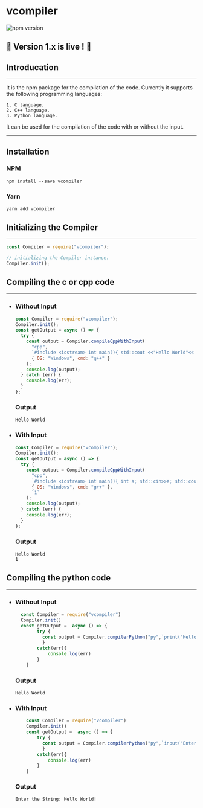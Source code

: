 # vcompiler

![npm version](https://d25lcipzij17d.cloudfront.net/badge.svg?id=js&r=r&type=6e&v=1.1.2&x2=0)

## 🎉 Version 1.x is live ! 🎉

## Introducation

---

It is the npm package for the compilation of the code. Currently it supports the following programming languages:

    1. C language.
    2. C++ language.
    3. Python language.

It can be used for the compilation of the code with or without the input.

---

## Installation

### NPM

```
npm install --save vcompiler
```

### Yarn

```
yarn add vcompiler
```

## Initializing the Compiler

---

```javascript
const Compiler = require("vcompiler");

// initializing the Compiler instance.
Compiler.init();
```

## Compiling the c or cpp code

---

- ### Without Input

  ```javascript
  const Compiler = require("vcompiler");
  Compiler.init();
  const getOutput = async () => {
    try {
      const output = Compiler.compileCppWithInput(
        "cpp",
        `#include <iostream> int main(){ std::cout <<"Hello World"<< std::endl; return 0; }`,
        { OS: "Windows", cmd: "g++" }
      );
      console.log(output);
    } catch (err) {
      console.log(err);
    }
  };
  ```

  ### Output

  ```
  Hello World
  ```

- ### With Input

  ```javascript
  const Compiler = require("vcompiler");
  Compiler.init();
  const getOutput = async () => {
    try {
      const output = Compiler.compileCppWithInput(
        "cpp",
        `#include <iostream> int main(){ int a; std::cin>>a; std::cout <<"Hello World"<<std::endl<<a << std::endl; return 0; }`,
        { OS: "Windows", cmd: "g++" },
        `1`
      );
      console.log(output);
    } catch (err) {
      console.log(err);
    }
  };
  ```

  ### Output

  ```
  Hello World
  1
  ```

## Compiling the python code

---

- ### Without Input
    ```javascript
      const Compiler = require("vcompiler")
      Compiler.init()
      const getOutput =  async () => {
            try {
              const output = Compiler.compilerPython("py",`print("Hello World")`, {OS: 'Windows'})console.log(output)
              }
            catch(err){
                console.log(err)
            }
        }
    ```
    ### Output
    ```
    Hello World
    ```
- ### With Input
    ```javascript
        const Compiler = require("vcompiler")
        Compiler.init()
        const getOutput =  async () => {
            try {
              const output = Compiler.compilerPython("py",`input("Enter the String: ")`, {OS: 'Windows'}, `Hello World!`)console.log(output)
              }
            catch(err){
                console.log(err)
            }
        }
    ```
    ### Output
    ```
    Enter the String: Hello World!
    ```

